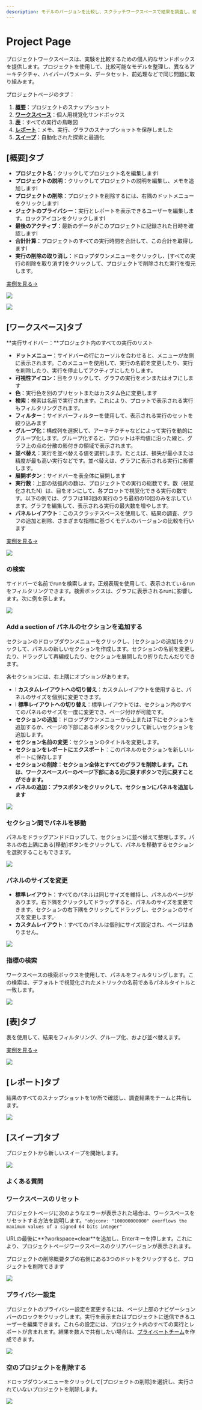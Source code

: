 ```yaml
---
description: モデルのバージョンを比較し、スクラッチワークスペースで結果を調査し、結果をレポートにエクスポートしてメモと視覚化を保存します
---
```


# Project Page

プロジェクトワークスペースは、実験を比較するための個人的なサンドボックスを提供します。プロジェクトを使用して、比較可能なモデルを整理し、異なるアーキテクチャ、ハイパーパラメータ、データセット、前処理などで同じ問題に取り組みます。

プロジェクトページのタブ：

1.  [**概要**](https://app.gitbook.com/@weights-and-biases/s/docs/~/drafts/-MN_4xmW6jcYndpU_n9G/v/japanese/app/pages/project-page#overview-tab)：プロジェクトのスナップショット
2.  [**ワークスペース**](https://app.gitbook.com/@weights-and-biases/s/docs/~/drafts/-MN_4xmW6jcYndpU_n9G/v/japanese/app/pages/project-page#workspace-tab)：個人用視覚化サンドボックス
3.  [**表**](https://app.gitbook.com/@weights-and-biases/s/docs/~/drafts/-MN_4xmW6jcYndpU_n9G/v/japanese/app/pages/project-page#table-tab)：すべての実行の鳥瞰図
4.  [**レポート**](https://app.gitbook.com/@weights-and-biases/s/docs/~/drafts/-MN_4xmW6jcYndpU_n9G/v/japanese/app/pages/project-page#reports-tab)：メモ、実行、グラフのスナップショットを保存しました
5.  [**スイープ**](https://app.gitbook.com/@weights-and-biases/s/docs/~/drafts/-MN_4xmW6jcYndpU_n9G/v/japanese/app/pages/project-page#sweeps-tab)：自動化された探索と最適化

## **\[概要\]タブ**

* **プロジェクト名**：クリックしてプロジェクト名を編集しますl  
* **プロジェクトの説明**：クリックしてプロジェクトの説明を編集し、メモを追加しますl  
* **プロジェクトの削除**：プロジェクトを削除するには、右隅のドットメニューをクリックしますl   
* **ジェクトのプライバシー**：実行とレポートを表示できるユーザーを編集します。ロックアイコンをクリックしますl  
* **最後のアクティブ**：最新のデータがこのプロジェクトに記録された日時を確認しますl   
* **合計計算**：プロジェクトのすべての実行時間を合計して、この合計を取得しますl   
* **実行の削除の取り消し**：ドロップダウンメニューをクリックし、\[すべての実行の削除を取り消す\]をクリックして、プロジェクトで削除された実行を復元します。

[実例を見る→](https://app.wandb.ai/example-team/sweep-demo/overview)

![](../../.gitbook/assets/image%20%2829%29%20%281%29%20%281%29.png)

![](../../.gitbook/assets/undelete.png)

## \[ワークスペース\]タブ

 **実行サイドバー：**プロジェクト内のすべての実行のリスト

* **ドットメニュー**：サイドバーの行にカーソルを合わせると、メニューが左側に表示されます。このメニューを使用して、実行の名前を変更したり、実行を削除したり、実行を停止してアクティブにしたりします。
*  **可視性アイコン**：目をクリックして、グラフの実行をオンまたはオフにします
*  **色**：実行色を別のプリセットまたはカスタム色に変更します
*  **検索**：検索は名前で実行されます。これにより、プロットで表示される実行もフィルタリングされます。
* **フィルター**：サイドバーフィルターを使用して、表示される実行のセットを絞り込みます
* **グループ化**：構成列を選択して、アーキテクチャなどによって実行を動的にグループ化します。グループ化すると、プロットは平均値に沿った線と、グラフ上の点の分散の影付きの領域で表示されます。
* **並べ替え**：実行を並べ替える値を選択します。たとえば、損失が最小または精度が最も高い実行などです。並べ替えは、グラフに表示される実行に影響します。
* **展開ボタン**：サイドバーを表全体に展開します
* **実行数**：上部の括弧内の数は、プロジェクトでの実行の総数です。数（視覚化されたN）は、目をオンにして、各プロットで視覚化できる実行の数です。以下の例では、グラフは183回の実行のうち最初の10回のみを示しています。グラフを編集して、表示される実行の最大数を増やします。
* **パネルレイアウト**：このスクラッチスペースを使用して、結果の調査、グラフの追加と削除、さまざまな指標に基づくモデルのバージョンの比較を行います

 [実例を見る→](https://wandb.ai/example-team/sweep-demo)

![](../../.gitbook/assets/image%20%2838%29%20%281%29.png)

### の検索

サイドバーで名前でrunを検索します。正規表現を使用して、表示されているrunをフィルタリングできます。検索ボックスは、グラフに表示されるrunに影響します。次に例を示します。

![](../../.gitbook/assets/2020-02-21-13.51.26.gif)

### Add a section of パネルのセクションを追加する

セクションのドロップダウンメニューをクリックし、\[セクションの追加\]をクリックして、パネルの新しいセクションを作成します。セクションの名前を変更したり、ドラッグして再編成したり、セクションを展開したり折りたたんだりできます。

各セクションには、右上隅にオプションがあります。

* l  **カスタムレイアウトへの切り替え**：カスタムレイアウトを使用すると、パネルのサイズを個別に変更できます。
* l  **標準レイアウトへの切り替え**：標準レイアウトでは、セクション内のすべてのパネルのサイズを一度に変更でき、ページ付けが可能です。
* **セクションの追加**：ドロップダウンメニューから上または下にセクションを追加するか、ページの下部にあるボタンをクリックして新しいセクションを追加します。
* **セクション名前の変更**：セクションのタイトルを変更します。
* **セクションをレポートにエクスポート**：このパネルのセクションを新しいレポートに保存します
* **セクションの削除：セクション全体とすべてのグラフを削除します。これは、ワークスペースバーのページ下部にある元に戻すボタンで元に戻すことができます。**
* **パネルの追加：プラスボタンをクリックして、セクションにパネルを追加します**

![](../../.gitbook/assets/add-section.gif)

### セクション間でパネルを移動

パネルをドラッグアンドドロップして、セクションに並べ替えて整理します。パネルの右上隅にある\[移動\]ボタンをクリックして、パネルを移動するセクションを選択することもできます。

![](../../.gitbook/assets/move-panel.gif)

### パネルのサイズを変更

*   **標準レイアウト**：すべてのパネルは同じサイズを維持し、パネルのページがあります。右下隅をクリックしてドラッグすると、パネルのサイズを変更できます。セクションの右下隅をクリックしてドラッグし、セクションのサイズを変更します。·      
* **カスタムレイアウト**：すべてのパネルは個別にサイズ設定され、ページはありません。 

![](../../.gitbook/assets/resize-panel.gif)

### 指標の検索

ワークスペースの検索ボックスを使用して、パネルをフィルタリングします。この検索は、デフォルトで視覚化されたメトリックの名前であるパネルタイトルと一致します。

![](../../.gitbook/assets/search-in-the-workspace.png)

## \[表\]タブ

表を使用して、結果をフィルタリング、グループ化、および並べ替えます。

[実例を見る→](https://wandb.ai/example-team/sweep-demo/table?workspace=user-carey)

![](../../.gitbook/assets/image%20%2886%29.png)

## \[レポート\]タブ

結果のすべてのスナップショットを1か所で確認し、調査結果をチームと共有します。

![](../../.gitbook/assets/reports-tab.png)

##  \[スイープ\]タブ

プロジェクトから新しいスイープを開始します。

![](../../.gitbook/assets/sweeps-tab.png)

### よくある質問

### ワークスペースのリセット

プロジェクトページに次のようなエラーが表示された場合は、ワークスペースをリセットする方法を説明します。`"objconv: "100000000000" overflows the maximum values of a signed 64 bits integer"`

URLの最後に**?workspace=clear**を追加し、Enterキーを押します。これにより、プロジェクトページワークスペースのクリアバージョンが表示されます。

プロジェクトの削除概要タブの右側にある3つのドットをクリックすると、プロジェクトを削除できます

![](../../.gitbook/assets/howto-delete-project.gif)

### プライバシー設定

プロジェクトのプライバシー設定を変更するには、ページ上部のナビゲーションバーのロックをクリックします。実行を表示またはプロジェクトに送信できるユーザーを編集できます。これらの設定には、プロジェクト内のすべての実行とレポートが含まれます。結果を数人で共有したい場合は、[プライベートチーム](https://app.gitbook.com/@weights-and-biases/s/docs/~/drafts/-MN_4xmW6jcYndpU_n9G/v/japanese/app/features/teams)を作成できます。

![](../../.gitbook/assets/image%20%2879%29.png)

###  空のプロジェクトを削除する

ドロップダウンメニューをクリックして\[プロジェクトの削除\]を選択し、実行されていないプロジェクトを削除します。

![](../../.gitbook/assets/image%20%2866%29.png)

